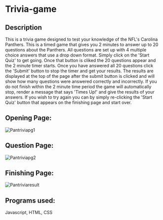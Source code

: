 # Trivia-game

## Description

This is a trivia game designed to test your knowledge of the NFL's Carolina Panthers. This is a timed game that gives you 2 minutes to answer up to 20 questions about the Panthers. All questions are set up with 4 multiple choice answers that use a drop down format. Simply click on the 'Start Quiz' to get going. Once that button is cliked the 20 questions appear and the 2 minute timer starts. Once you have answered all 20 questions click the 'Submit' button to stop the timer and get your results. The results are displayed at the top of the page after the submit button is clicked and will show how many questions were answered correctly and incorrectly. If you do not finish within the 2 minute time period the game will automatically stop, render a message that says 'Times Up!' and give the results of your answers. If you wish to try again you can by simply re-clicking the 'Start Quiz' button that appears on the finishing page and start over.

## Opening Page:

![Pantriviapg1](https://user-images.githubusercontent.com/51678140/72372207-f256de00-36d3-11ea-9ef5-7f138ad6d437.jpg)

## Question Page:

![Pantriviapg2](https://user-images.githubusercontent.com/51678140/72372502-6abd9f00-36d4-11ea-982e-6e2f7b149622.jpg)

## Finishing Page:

![Pantriviaresult](https://user-images.githubusercontent.com/51678140/72372938-57f79a00-36d5-11ea-8e1b-8793c79be2a2.jpg)

## Programs used:

Javascript, HTML, CSS
